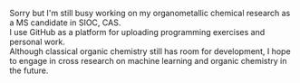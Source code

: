 Sorry but I'm still busy working on my organometallic chemical research as a MS candidate in SIOC, CAS. <br>
I use GitHub as a platform for uploading programming exercises and personal work. <br>
Although classical organic chemistry still has room for development, I hope to engage in cross research on machine learning and organic chemistry in the future.<br>
